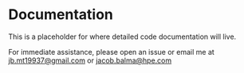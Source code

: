 # Documentation

This is a placeholder for where detailed code documentation will live.

For immediate assistance, please open an issue or email me at jb.mt19937@gmail.com or jacob.balma@hpe.com

